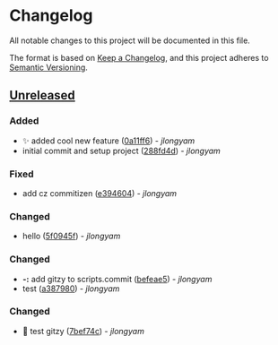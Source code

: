 # Changelog

All notable changes to this project will be documented in this file.

The format is based on [Keep a Changelog](https://keepachangelog.com/en/1.1.0/),
and this project adheres to [Semantic Versioning](https://semver.org/spec/v2.0.0.html).

## [Unreleased]

### Added

- ✨ added cool new feature ([0a11ff6](https://github.com/username/repo/commit/0a11ff6)) - _jlongyam_
- initial commit and setup project ([288fd4d](https://github.com/username/repo/commit/288fd4d)) - _jlongyam_

### Fixed

- add cz commitizen ([e394604](https://github.com/username/repo/commit/e394604)) - _jlongyam_

### Changed

- hello ([5f0945f](https://github.com/username/repo/commit/5f0945f)) - _jlongyam_

### Changed

- **-:** add gitzy to scripts.commit ([befeae5](https://github.com/username/repo/commit/befeae5)) - _jlongyam_
- test ([a387980](https://github.com/username/repo/commit/a387980)) - _jlongyam_

### Changed

- 🤖 test gitzy ([7bef74c](https://github.com/username/repo/commit/7bef74c)) - _jlongyam_


[unreleased]: https://github.com/username/repo/compare/v0.1.0...HEAD
